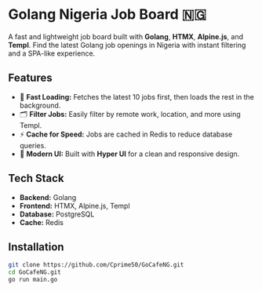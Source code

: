 
# Golang Nigeria Job Board 🇳🇬  

A fast and lightweight job board built with **Golang**, **HTMX**, **Alpine.js**, and **Templ**. Find the latest Golang job openings in Nigeria with instant filtering and a SPA-like experience.  

## Features  
- 🚀 **Fast Loading:** Fetches the latest 10 jobs first, then loads the rest in the background.  
- 🗂 **Filter Jobs:** Easily filter by remote work, location, and more using Templ.  
- ⚡ **Cache for Speed:** Jobs are cached in Redis to reduce database queries.  
- 🎨 **Modern UI:** Built with **Hyper UI** for a clean and responsive design.  

## Tech Stack  
- **Backend:** Golang 
- **Frontend:** HTMX, Alpine.js, Templ  
- **Database:** PostgreSQL  
- **Cache:** Redis  

## Installation  
```sh
git clone https://github.com/Cprime50/GoCafeNG.git
cd GoCafeNG.git  
go run main.go  
